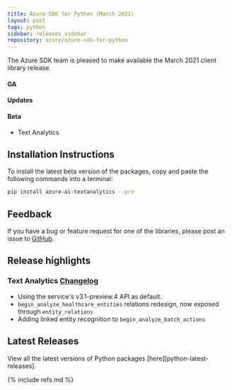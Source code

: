 ```yaml
---
title: Azure SDK for Python (March 2021)
layout: post
tags: python
sidebar: releases_sidebar
repository: azure/azure-sdk-for-python
---
```


<!--
[pattern]: # (${PackageName}:${PackageVersion})
-->

The Azure SDK team is pleased to make available the March 2021 client library release.

#### GA

[pattern.ga]: # (- ${PackageFriendlyName})

#### Updates

[pattern.patch]: # (- ${PackageFriendlyName})

#### Beta

- Text Analytics

## Installation Instructions

To install the latest beta version of the packages, copy and paste the following commands into a terminal:

```bash
pip install azure-ai-textanalytics --pre
```

[pattern]: # ($> pip install ${PackageName}==${PackageVersion})

## Feedback

If you have a bug or feature request for one of the libraries, please post an issue to [GitHub](https://github.com/azure/azure-sdk-for-python/issues).

## Release highlights

### Text Analytics [Changelog](https://github.com/Azure/azure-sdk-for-python/blob/master/sdk/textanalytics/azure-ai-textanalytics/CHANGELOG.md#510b6-2021-03-09)

- Using the service's v3.1-preview.4 API as default.
- `begin_analyze_healthcare_entities` relations redesign, now exposed through `entity_relations`
- Adding linked entity recognition to `begin_analyze_batch_actions`


## Latest Releases

View all the latest versions of Python packages [here][python-latest-releases].

{% include refs.md %}
